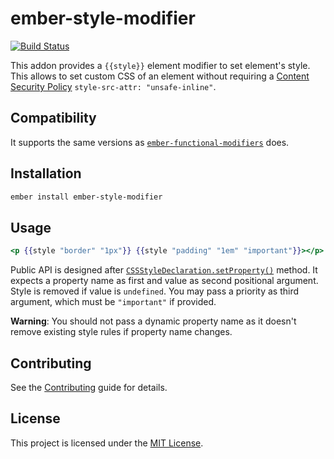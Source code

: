 ember-style-modifier
==============================================================================

[![Build Status](https://travis-ci.org/jelhan/ember-style-modifier.svg?branch=master)](https://travis-ci.org/jelhan/ember-style-modifier)

This addon provides a `{{style}}` element modifier to set element's style.
This allows to set custom CSS of an element without requiring a [Content Security Policy](https://content-security-policy.com/) `style-src-attr: "unsafe-inline"`.

Compatibility
------------------------------------------------------------------------------

It supports the same versions as [`ember-functional-modifiers`](https://github.com/spencer516/ember-functional-modifiers#compatibility) does.

Installation
------------------------------------------------------------------------------

```sh
ember install ember-style-modifier
```

Usage
------------------------------------------------------------------------------

```hbs
<p {{style "border" "1px"}} {{style "padding" "1em" "important"}}></p>
```

Public API is designed after [`CSSStyleDeclaration.setProperty()`](https://developer.mozilla.org/en-US/docs/Web/API/CSSStyleDeclaration/setProperty) method.
It expects a property name as first and value as second positional argument.
Style is removed if value is `undefined`.
You may pass a priority as third argument, which must be `"important"` if provided.

**Warning**: You should not pass a dynamic property name as it doesn't remove
existing style rules if property name changes.

Contributing
------------------------------------------------------------------------------

See the [Contributing](CONTRIBUTING.md) guide for details.

License
------------------------------------------------------------------------------

This project is licensed under the [MIT License](LICENSE.md).
